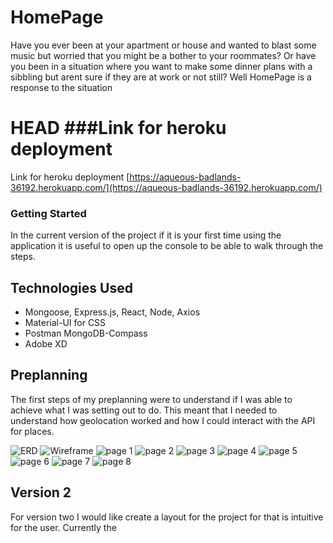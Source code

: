 # HomePage

Have you ever been at your apartment or house and wanted to blast some music but worried that you might be a bother to your roommates? Or have you been in a situation where you want to make some dinner plans with a sibbling but arent sure if they are at work or not still? Well HomePage is a response to the situation

HEAD
###Link for heroku deployment
=======
Link for heroku deployment
[https://aqueous-badlands-36192.herokuapp.com/](https://aqueous-badlands-36192.herokuapp.com/)

### Getting Started

In the current version of the project if it is your first time using the application it is useful to open up the console to be able to walk through the steps.

## Technologies Used

- Mongoose, Express.js, React, Node, Axios
- Material-UI for CSS
- Postman MongoDB-Compass
- Adobe XD

## Preplanning

The first steps of my preplanning were to understand if I was able to achieve what I was setting out to do. This meant that I needed to understand how geolocation worked and how I could interact with the API for places.

![ERD](https://i.imgur.com/LrtQrvl.png)
![Wireframe](https://i.imgur.com/qIz77qy.png)
![page 1](https://i.imgur.com/vSayoL8.jpg)
![page 2](https://i.imgur.com/2mfG4Yx.jpg)
![page 3](https://i.imgur.com/rDmdQNC.jpg)
![page 4](https://i.imgur.com/irmBVYz.jpg)
![page 5](https://i.imgur.com/oKDJJU0.jpg)
![page 6](https://i.imgur.com/KhxG5rk.jpg)
![page 7](https://i.imgur.com/siFjxjZ.jpg)
![page 8](https://i.imgur.com/t4VsCUh.jpg)

## Version 2

For version two I would like create a layout for the project for that is intuitive for the user. Currently the
